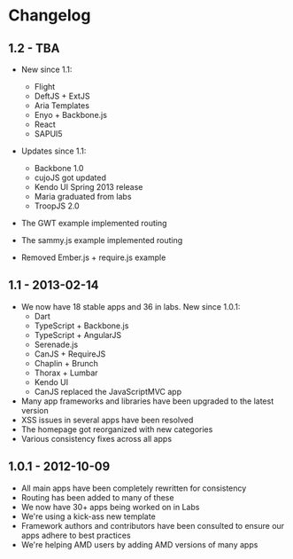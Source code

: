 # Changelog

## 1.2 - TBA

- New since 1.1:
    - Flight
    - DeftJS + ExtJS
    - Aria Templates
    - Enyo + Backbone.js
    - React
    - SAPUI5

- Updates since 1.1:
    - Backbone 1.0
    - cujoJS got updated
    - Kendo UI Spring 2013 release
    - Maria graduated from labs
    - TroopJS 2.0

- The GWT example implemented routing
- The sammy.js example implemented routing
- Removed Ember.js + require.js example

## 1.1 - 2013-02-14

- We now have 18 stable apps and 36 in labs. New since 1.0.1:
    - Dart
    - TypeScript + Backbone.js
    - TypeScript + AngularJS
    - Serenade.js
    - CanJS + RequireJS
    - Chaplin + Brunch
    - Thorax + Lumbar
    - Kendo UI
    - CanJS replaced the JavaScriptMVC app
- Many app frameworks and libraries have been upgraded to the latest version
- XSS issues in several apps have been resolved
- The homepage got reorganized with new categories
- Various consistency fixes across all apps

## 1.0.1 - 2012-10-09

- All main apps have been completely rewritten for consistency
- Routing has been added to many of these
- We now have 30+ apps being worked on in Labs
- We're using a kick-ass new template
- Framework authors and contributors have been consulted to ensure our apps adhere to best practices
- We're helping AMD users by adding AMD versions of many apps
